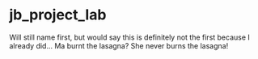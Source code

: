 # jb_project_lab
Will still name first, but would say this is definitely not the first because I already did...
Ma burnt the lasagna? She never burns the lasagna!
